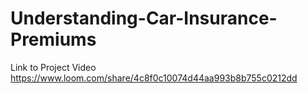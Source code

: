 # Understanding-Car-Insurance-Premiums
Link to Project Video
https://www.loom.com/share/4c8f0c10074d44aa993b8b755c0212dd

